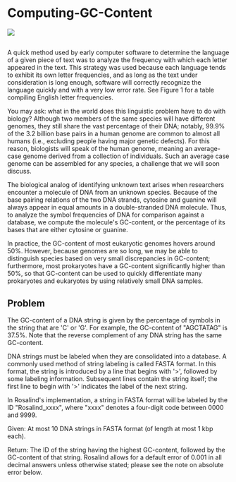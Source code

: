 # Computing-GC-Content
![](https://habrastorage.org/webt/vf/wq/c0/vfwqc0xw9wnpacwnvqs9g90_bmu.png)
##
A quick method used by early computer software to determine the language of a given piece of text was to analyze the frequency with which each letter appeared in the text. This strategy was used because each language tends to exhibit its own letter frequencies, and as long as the text under consideration is long enough, software will correctly recognize the language quickly and with a very low error rate. See Figure 1 for a table compiling English letter frequencies.

You may ask: what in the world does this linguistic problem have to do with biology? Although two members of the same species will have different genomes, they still share the vast percentage of their DNA; notably, 99.9% of the 3.2 billion base pairs in a human genome are common to almost all humans (i.e., excluding people having major genetic defects). For this reason, biologists will speak of the human genome, meaning an average-case genome derived from a collection of individuals. Such an average case genome can be assembled for any species, a challenge that we will soon discuss.

The biological analog of identifying unknown text arises when researchers encounter a molecule of DNA from an unknown species. Because of the base pairing relations of the two DNA strands, cytosine and guanine will always appear in equal amounts in a double-stranded DNA molecule. Thus, to analyze the symbol frequencies of DNA for comparison against a database, we compute the molecule's GC-content, or the percentage of its bases that are either cytosine or guanine.

In practice, the GC-content of most eukaryotic genomes hovers around 50%. However, because genomes are so long, we may be able to distinguish species based on very small discrepancies in GC-content; furthermore, most prokaryotes have a GC-content significantly higher than 50%, so that GC-content can be used to quickly differentiate many prokaryotes and eukaryotes by using relatively small DNA samples.

## Problem
The GC-content of a DNA string is given by the percentage of symbols in the string that are 'C' or 'G'. For example, the GC-content of "AGCTATAG" is 37.5%. Note that the reverse complement of any DNA string has the same GC-content.

DNA strings must be labeled when they are consolidated into a database. A commonly used method of string labeling is called FASTA format. In this format, the string is introduced by a line that begins with '>', followed by some labeling information. Subsequent lines contain the string itself; the first line to begin with '>' indicates the label of the next string.

In Rosalind's implementation, a string in FASTA format will be labeled by the ID "Rosalind_xxxx", where "xxxx" denotes a four-digit code between 0000 and 9999.

Given: At most 10 DNA strings in FASTA format (of length at most 1 kbp each).

Return: The ID of the string having the highest GC-content, followed by the GC-content of that string. Rosalind allows for a default error of 0.001 in all decimal answers unless otherwise stated; please see the note on absolute error below.
